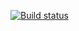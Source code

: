 [![Build status](https://ci.appveyor.com/api/projects/status/7qgyvfja93xtc9vq?svg=true)](https://ci.appveyor.com/project/Yuliyarubtsova/allure)
